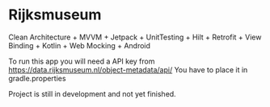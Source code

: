 # Rijksmuseum
Clean Architecture + MVVM + Jetpack + UnitTesting + Hilt + Retrofit + View Binding + Kotlin + Web Mocking + Android

To run this app you will need a API key from https://data.rijksmuseum.nl/object-metadata/api/
You have to place it in gradle.properties

Project is still in development and not yet finished.
